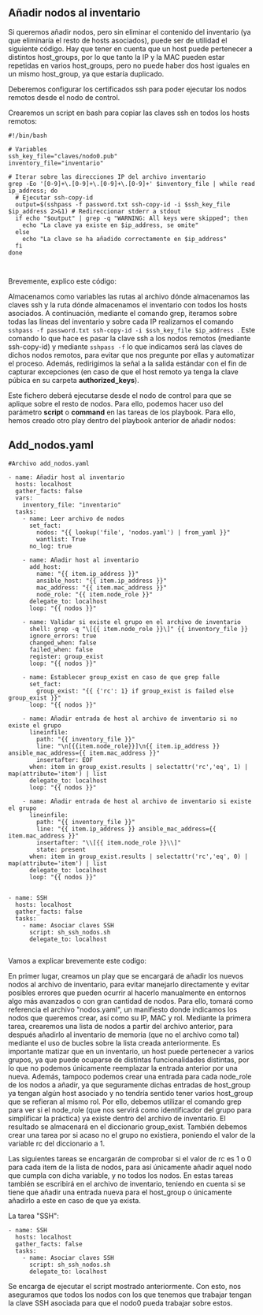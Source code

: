 ## Añadir nodos al inventario
Si queremos añadir nodos, pero sin eliminar el contenido del inventario (ya que eliminaría el resto de hosts asociados), puede ser de utilidad el siguiente código. Hay que tener en cuenta que un host puede pertenecer a distintos host_groups, por lo que tanto la IP y la MAC pueden estar repetidas en varios host_groups, pero no puede haber dos host iguales en un mismo host_group, ya que estaría duplicado. 

Deberemos configurar los certificados ssh para poder ejecutar los nodos remotos desde el nodo de control.

Crearemos un script en bash para copiar las claves ssh en todos los hosts remotos:

```
#!/bin/bash

# Variables
ssh_key_file="claves/nodo0.pub"
inventory_file="inventario"

# Iterar sobre las direcciones IP del archivo inventario
grep -Eo '[0-9]+\.[0-9]+\.[0-9]+\.[0-9]+' $inventory_file | while read ip_address; do
  # Ejecutar ssh-copy-id
  output=$(sshpass -f password.txt ssh-copy-id -i $ssh_key_file $ip_address 2>&1) # Redireccionar stderr a stdout
  if echo "$output" | grep -q "WARNING: All keys were skipped"; then
    echo "La clave ya existe en $ip_address, se omite"
  else
    echo "La clave se ha añadido correctamente en $ip_address"
  fi
done



```

Brevemente, explico este código:

Almacenamos como variables las rutas al archivo dónde almacenamos las claves ssh y la ruta dónde almacenamos el inventario con todos los hosts asociados.
A continuación, mediante el comando grep, iteramos sobre todas las líneas del inventario y sobre cada IP realizamos el comando ``sshpass -f password.txt ssh-copy-id -i $ssh_key_file $ip_address ``. Este comando lo que hace es pasar la clave ssh a los nodos remotos (mediante ssh-copy-id) y mediante ``sshpass -f`` lo que indicamos será las claves de dichos nodos remotos, para evitar que nos pregunte por ellas y automatizar el proceso. Además, redirigimos la señal a la salida estándar con el fin de capturar excepciones (en caso de que el host remoto ya tenga la clave púbica en su carpeta **authorized_keys**).  

Este fichero deberá ejecutarse desde el nodo de control para que se aplique sobre el resto de nodos. Para ello, podemos hacer uso del parámetro **script** o **command** en las tareas de los playbook. 
Para ello, hemos creado otro play dentro del playbook anterior de añadir nodos:

## Add_nodos.yaml

```
#Archivo add_nodos.yaml

- name: Añadir host al inventario
  hosts: localhost
  gather_facts: false
  vars:
    inventory_file: "inventario"
  tasks:
    - name: Leer archivo de nodos
      set_fact:
        nodos: "{{ lookup('file', 'nodos.yaml') | from_yaml }}"
        wantlist: True
      no_log: true

    - name: Añadir host al inventario
      add_host:
        name: "{{ item.ip_address }}"
        ansible_host: "{{ item.ip_address }}"
        mac_address: "{{ item.mac_address }}"
        node_role: "{{ item.node_role }}"
      delegate_to: localhost
      loop: "{{ nodos }}"

    - name: Validar si existe el grupo en el archivo de inventario
      shell: grep -q "\[{{ item.node_role }}\]" {{ inventory_file }}
      ignore_errors: true
      changed_when: false
      failed_when: false
      register: group_exist
      loop: "{{ nodos }}"

    - name: Establecer group_exist en caso de que grep falle
      set_fact:
        group_exist: "{{ {'rc': 1} if group_exist is failed else group_exist }}"
      loop: "{{ nodos }}"

    - name: Añadir entrada de host al archivo de inventario si no existe el grupo
      lineinfile:
        path: "{{ inventory_file }}"
        line: "\n[{{item.node_role}}]\n{{ item.ip_address }} ansible_mac_address={{ item.mac_address }}"
        insertafter: EOF
      when: item in group_exist.results | selectattr('rc','eq', 1) | map(attribute='item') | list
      delegate_to: localhost
      loop: "{{ nodos }}"

    - name: Añadir entrada de host al archivo de inventario si existe el grupo
      lineinfile:
        path: "{{ inventory_file }}"
        line: "{{ item.ip_address }} ansible_mac_address={{ item.mac_address }}"
        insertafter: "\\[{{ item.node_role }}\\]"
        state: present
      when: item in group_exist.results | selectattr('rc','eq', 0) | map(attribute='item') | list
      delegate_to: localhost
      loop: "{{ nodos }}"


- name: SSH
  hosts: localhost
  gather_facts: false
  tasks:
    - name: Asociar claves SSH
      script: sh_ssh_nodos.sh
      delegate_to: localhost


```



Vamos a explicar brevemente este codigo:

En primer lugar, creamos un play que se encargará de añadir los nuevos nodos al archivo de inventario, para evitar manejarlo directamente y evitar posibles errores que pueden ocurrir al hacerlo manualmente en entornos algo más avanzados o con gran cantidad de nodos. Para ello, tomará como referencia el archivo "nodos.yaml", un manifiesto donde indicamos los nodos que queremos crear, así como su IP, MAC y rol.
Mediante la primera tarea, crearemos una lista de nodos a partir del archivo anterior, para después añadirlo al inventario de memoria (que no el archivo como tal) mediante el uso de bucles sobre la lista creada anteriormente. 
Es importante matizar que en un inventario, un host puede pertenecer a varios grupos, ya que puede ocuparse de distintas funcionalidades distintas, por lo que no podemos únicamente reemplazar la entrada anterior por una nueva. Además, tampoco podemos crear una entrada para cada node_role de los nodos a añadir, ya que seguramente dichas entradas de host_group ya tengan algún host asociado y no tendría sentido tener varios host_group que se refieran al mismo rol. 
Por ello, debemos utilizar el comando grep para ver si el node_role (que nos servirá como identificador del grupo para simplificar la práctica) ya existe dentro del archivo de inventario. El resultado se almacenará en el diccionario group_exist. También debemos crear una tarea por si acaso no el grupo no existiera, poniendo el valor de la variable rc del diccionario a 1. 

Las siguientes tareas se encargarán de comprobar si el valor de rc es 1 o 0 para cada item de la lista de nodos, para así únicamente añadir aquel nodo que cumpla con dicha variable, y no todos los nodos. 
En estas tareas también se escribirá en el archivo de inventario, teniendo en cuenta si se tiene que añadir una entrada nueva para el host_group o únicamente añadirlo a este en caso de que ya exista. 

La tarea "SSH":
```
- name: SSH
  hosts: localhost
  gather_facts: false
  tasks:
    - name: Asociar claves SSH
      script: sh_ssh_nodos.sh
      delegate_to: localhost
```

Se encarga de ejecutar el script mostrado anteriormente. Con esto, nos aseguramos que todos los nodos con los que tenemos que trabajar tengan la clave SSH asociada para que el nodo0 pueda trabajar sobre estos. 
